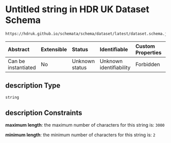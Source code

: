 # Untitled string in HDR UK Dataset Schema

```txt
https://hdruk.github.io/schemata/schema/dataset/latest/dataset.schema.json#/definitions/description
```



| Abstract            | Extensible | Status         | Identifiable            | Custom Properties | Additional Properties | Access Restrictions | Defined In                                                                                        |
| :------------------ | :--------- | :------------- | :---------------------- | :---------------- | :-------------------- | :------------------ | :------------------------------------------------------------------------------------------------ |
| Can be instantiated | No         | Unknown status | Unknown identifiability | Forbidden         | Allowed               | none                | [dataset.schema.json*](../../../schema/dataset/latest/dataset.schema.json "open original schema") |

## description Type

`string`

## description Constraints

**maximum length**: the maximum number of characters for this string is: `3000`

**minimum length**: the minimum number of characters for this string is: `2`
